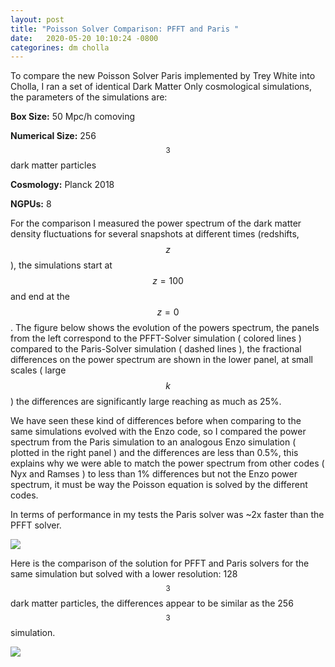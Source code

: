 ```yaml
---
layout: post
title: "Poisson Solver Comparison: PFFT and Paris "
date:   2020-05-20 10:10:24 -0800
categorines: dm cholla
---
```


To compare the new Poisson Solver Paris implemented by Trey White into Cholla, I ran a set of identical Dark Matter Only cosmological simulations, the parameters of the simulations are:

**Box Size:** 50 Mpc/h comoving 

**Numerical Size:** 256$$^3$$ dark matter particles 

**Cosmology:** Planck 2018

**NGPUs:** 8


For the comparison I measured the power spectrum of the dark matter density fluctuations for several snapshots at different times (redshifts, $$z$$), the simulations start at $$z=100$$ and end at the $$z=0$$. The figure below shows the evolution of the powers spectrum, the panels from the left correspond to the PFFT-Solver simulation ( colored lines ) compared to the Paris-Solver simulation ( dashed lines ), the fractional differences on the power spectrum are shown in the lower panel,  at small scales ( large $$k$$ ) the differences are significantly large reaching as much as 25%.

We have seen these kind of differences before when comparing to the same simulations evolved with the Enzo code, so I compared the power spectrum from the Paris simulation to an analogous Enzo simulation ( plotted in the right panel ) and the differences are less than 0.5%, this explains why we were able to match the power spectrum from other codes ( Nyx and Ramses ) to less than 1% differences but not the Enzo power spectrum, it must be way the Poisson equation is solved by the different codes.

In terms of performance in my tests the Paris solver was ~2x faster than the PFFT solver. 

<img src="{{ site.url }}assets/images/ps_comparison_pfft_paris.png">



Here is the comparison of the solution for PFFT and Paris solvers for the same simulation but solved with a lower resolution: 128$$^3$$ dark matter particles, the differences appear to be similar as the 256$$^3$$ simulation.


<img src="{{ site.url }}assets/images/ps_comparison_pfft_paris_128.png">
        